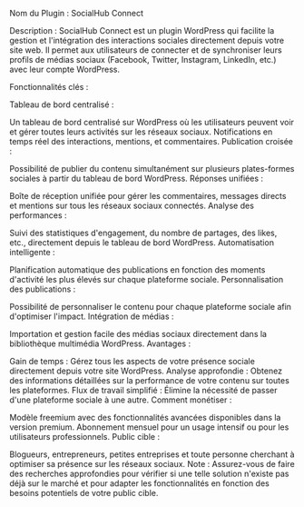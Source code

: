 

Nom du Plugin : SocialHub Connect

Description :
SocialHub Connect est un plugin WordPress qui facilite la gestion et l'intégration des interactions sociales directement depuis votre site web.
Il permet aux utilisateurs de connecter et de synchroniser leurs profils de médias sociaux (Facebook, Twitter, Instagram, LinkedIn, etc.) avec leur compte WordPress.

Fonctionnalités clés :

Tableau de bord centralisé :

Un tableau de bord centralisé sur WordPress où les utilisateurs peuvent voir et gérer toutes leurs activités sur les réseaux sociaux.
Notifications en temps réel des interactions, mentions, et commentaires.
Publication croisée :

Possibilité de publier du contenu simultanément sur plusieurs plates-formes sociales à partir du tableau de bord WordPress.
Réponses unifiées :

Boîte de réception unifiée pour gérer les commentaires, messages directs et mentions sur tous les réseaux sociaux connectés.
Analyse des performances :

Suivi des statistiques d'engagement, du nombre de partages, des likes, etc., directement depuis le tableau de bord WordPress.
Automatisation intelligente :

Planification automatique des publications en fonction des moments d'activité les plus élevés sur chaque plateforme sociale.
Personnalisation des publications :

Possibilité de personnaliser le contenu pour chaque plateforme sociale afin d'optimiser l'impact.
Intégration de médias :

Importation et gestion facile des médias sociaux directement dans la bibliothèque multimédia WordPress.
Avantages :

Gain de temps : Gérez tous les aspects de votre présence sociale directement depuis votre site WordPress.
Analyse approfondie : Obtenez des informations détaillées sur la performance de votre contenu sur toutes les plateformes.
Flux de travail simplifié : Élimine la nécessité de passer d'une plateforme sociale à une autre.
Comment monétiser :

Modèle freemium avec des fonctionnalités avancées disponibles dans la version premium.
Abonnement mensuel pour un usage intensif ou pour les utilisateurs professionnels.
Public cible :

Blogueurs, entrepreneurs, petites entreprises et toute personne cherchant à optimiser sa présence sur les réseaux sociaux.
Note : Assurez-vous de faire des recherches approfondies pour vérifier si une telle solution n'existe pas déjà sur le marché et pour adapter les fonctionnalités en fonction des besoins potentiels de votre public cible.